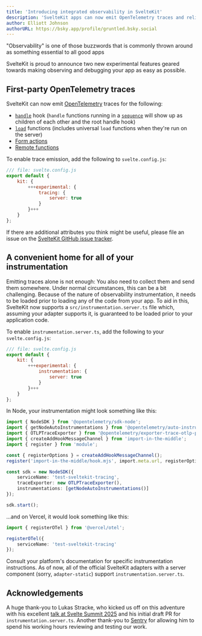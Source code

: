 ```yaml
---
title: 'Introducing integrated observability in SvelteKit'
description: 'SvelteKit apps can now emit OpenTelemetry traces and reliably set up observability instrumentation using instrumentation.server.ts'
author: Elliott Johnson
authorURL: https://bsky.app/profile/gruntled.bsky.social
---
```


"Observability" is one of those buzzwords that is commonly thrown around as something essential to all good apps

SvelteKit is proud to announce two new experimental features geared towards making observing and debugging your app as easy as possible.

## First-party OpenTelemetry traces

SvelteKit can now emit [OpenTelemetry](https://opentelemetry.io) traces for the following:

- [`handle`](/docs/kit/hooks#Server-hooks-handle) hook (`handle` functions running in a [`sequence`](/docs/kit/@sveltejs-kit-hooks#sequence) will show up as children of each other and the root handle hook)
- [`load`](/docs/kit/load) functions (includes universal `load` functions when they're run on the server)
- [Form actions](/docs/kit/form-actions)
- [Remote functions](/docs/kit/remote-functions)

To enable trace emission, add the following to `svelte.config.js`:

```js
/// file: svelte.config.js
export default {
	kit: {
		+++experimental: {
			tracing: {
				server: true
			}
		}+++
	}
};
```

If there are additional attributes you think might be useful, please file an issue on the [SvelteKit GitHub issue tracker](https://github.com/sveltejs/kit/issues).

## A convenient home for all of your instrumentation

Emitting traces alone is not enough: You also need to collect them and send them somewhere. Under normal circumstances, this can be a bit challenging. Because of the nature of observability instrumentation, it needs to be loaded prior to loading any of the code from your app. To aid in this, SvelteKit now supports a `src/instrumentation.server.ts` file which, assuming your adapter supports it, is guaranteed to be loaded prior to your application code.

To enable `instrumentation.server.ts`, add the following to your `svelte.config.js`:

```js
/// file: svelte.config.js
export default {
	kit: {
		+++experimental: {
			instrumentation: {
				server: true
			}
		}+++
	}
};
```

In Node, your instrumentation might look something like this:

```ts
import { NodeSDK } from '@opentelemetry/sdk-node';
import { getNodeAutoInstrumentations } from '@opentelemetry/auto-instrumentations-node';
import { OTLPTraceExporter } from '@opentelemetry/exporter-trace-otlp-proto';
import { createAddHookMessageChannel } from 'import-in-the-middle';
import { register } from 'module';

const { registerOptions } = createAddHookMessageChannel();
register('import-in-the-middle/hook.mjs', import.meta.url, registerOptions);

const sdk = new NodeSDK({
	serviceName: 'test-sveltekit-tracing',
	traceExporter: new OTLPTraceExporter(),
	instrumentations: [getNodeAutoInstrumentations()]
});

sdk.start();
```

...and on Vercel, it would look something like this:

```ts
import { registerOTel } from '@vercel/otel';

registerOTel({
	serviceName: 'test-sveltekit-tracing'
});
```

Consult your platform's documentation for specific instrumentation instructions. As of now, all of the official SvelteKit adapters with a server component (sorry, `adapter-static`) support `instrumentation.server.ts`.

## Acknowledgements

A huge thank-you to Lukas Stracke, who kicked us off on this adventure with his excellent [talk at Svelte Summit 2025](https://www.youtube.com/watch?v=hFVmFAyB_YA) and his initial draft PR for `instrumentation.server.ts`. Another thank-you to [Sentry](https://sentry.io/welcome/) for allowing him to spend his working hours reviewing and testing our work.
